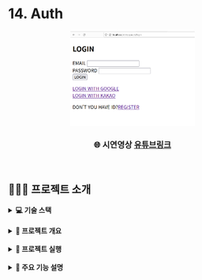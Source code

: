 # 14. Auth
<div align="center">
    <img  style="width: 50%" src="../wiki-images/nodejs/nodejs-auth-1.png">
</div>
<div align=center>
    <h3>
        🌐 시연영상
        <a href="https://www.youtube.com/watch?v=vQkZ0dgmi9I">유튜브링크</a>
    </h3>
</div>

<br>

## 👨🏻‍🏫 프로젝트 소개
<details>
<summary><b> 💻 기술 스택</b></summary>

| **Category** |**Skills**| 
|-------------|---------|
|**Language**| ![JavaScript](https://img.shields.io/badge/javascript-F7DF1E?style=for-the-badge&logo=javascript&logoColor=white) |
|**Frontend**|  ![Handlebars.js](https://img.shields.io/badge/ejs-B4CA65.svg?&style=for-the-badge&logo=ejs&logoColor=white) |
|**Backend**|  ![express](https://img.shields.io/badge/express-000000?style=for-the-badge&logo=express&logoColor=white)  |
| **Database**| ![MariaDB](https://img.shields.io/badge/mongodb-339933.svg?&style=for-the-badge&logo=mongodb&logoColor=white)

</details>

<br>

<details>
<summary><b> 📌 프로젝트 개요</b></summary>

- jwt 엑세스토큰, 리프레시토큰 사용 인증 구현
- 쿠키세션 + PassPort(Strategy, Session Serializer, deSerializer)를 사용한 인증 구현
- jwt, passport를 통해 인증받은 사용자 만이 리소스에 접근하게 하는 미들웨어 구현
- Mongoose를 이용해 Oauth ID 및 사용자 정보 모델, P/W 함수(저장 전 해싱, 비교) 정의

</details>

<br>

<details>
<summary><b> 🏃 프로젝트 실행</b></summary>

```bash
# prerequisites: npm, node, MongoDB Connection URI, Kakao Client ID, Google Oauth Client ID
# execution
git clone https://github.com/MpqM/NodeJS_Auth.git
# Change the .env with yours
npm install
npm start
# test: http://localhost:3000/ppauth/
# 소스코드 주석, Postman 참조
```

</details>

<br>

<details>
<summary><b> 🚀 주요 기능 설명</b></summary>

- jwt 기반 인증 인가
<p align ="center"><img src="../wiki-images/nodejs/nodejs-auth-2.png"/></p>

- jwt 엑세스, 리프레시 토큰
<p align ="center"><img src="../wiki-images/nodejs/nodejs-auth-3.png"/></p>

- Passport를 이용한 쿠키 세션
<p align ="center"><img src="../wiki-images/nodejs/nodejs-auth-4.png"/></p>

- Oauth 인증 흐름
<p align ="center"><img src="../wiki-images/nodejs/nodejs-auth-5.png"/></p>

</details>

<br>

